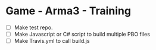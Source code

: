 # Game - Arma3 - Training

- [ ] Make test repo.
- [ ] Make Javascript or C# script to build multiple PBO files
- [ ] Make Travis.yml to call build.js
